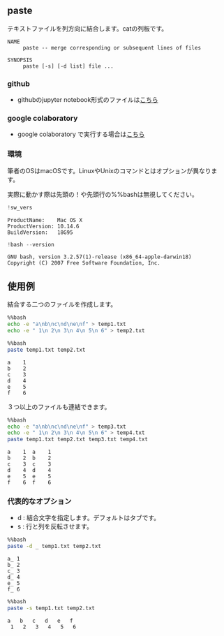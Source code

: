 
## paste
テキストファイルを列方向に結合します。catの列板です。

```text
NAME
     paste -- merge corresponding or subsequent lines of files

SYNOPSIS
     paste [-s] [-d list] file ...
```

### github
- githubのjupyter notebook形式のファイルは[こちら](https://github.com/hiroshi0530/wa-src/blob/master/article/library/bash/paste/paste_nb.ipynb)

### google colaboratory
- google colaboratory で実行する場合は[こちら](https://colab.research.google.com/github/hiroshi0530/wa-src/blob/master/article/library/bash/paste/paste_nb.ipynb)

### 環境
筆者のOSはmacOSです。LinuxやUnixのコマンドとはオプションが異なります。

実際に動かす際は先頭の！や先頭行の%%bashは無視してください。


```python
!sw_vers
```

    ProductName:	Mac OS X
    ProductVersion:	10.14.6
    BuildVersion:	18G95



```python
!bash --version
```

    GNU bash, version 3.2.57(1)-release (x86_64-apple-darwin18)
    Copyright (C) 2007 Free Software Foundation, Inc.


## 使用例

結合する二つのファイルを作成します。


```bash
%%bash
echo -e "a\nb\nc\nd\ne\nf" > temp1.txt
echo -e " 1\n 2\n 3\n 4\n 5\n 6" > temp2.txt
```


```bash
%%bash
paste temp1.txt temp2.txt
```

    a	 1
    b	 2
    c	 3
    d	 4
    e	 5
    f	 6


３つ以上のファイルも連結できます。


```bash
%%bash
echo -e "a\nb\nc\nd\ne\nf" > temp3.txt
echo -e " 1\n 2\n 3\n 4\n 5\n 6" > temp4.txt
paste temp1.txt temp2.txt temp3.txt temp4.txt
```

    a	 1	a	 1
    b	 2	b	 2
    c	 3	c	 3
    d	 4	d	 4
    e	 5	e	 5
    f	 6	f	 6


### 代表的なオプション
- d : 結合文字を指定します。デフォルトはタブです。
- s : 行と列を反転させます。 


```bash
%%bash
paste -d _ temp1.txt temp2.txt
```

    a_ 1
    b_ 2
    c_ 3
    d_ 4
    e_ 5
    f_ 6



```bash
%%bash
paste -s temp1.txt temp2.txt
```

    a	b	c	d	e	f
     1	 2	 3	 4	 5	 6

